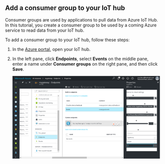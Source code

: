 ## Add a consumer group to your IoT hub

Consumer groups are used by applications to pull data from Azure IoT Hub. In this tutorial, you create a consumer group to be used by a coming Azure service to read data from your IoT hub.

To add a consumer group to your IoT hub, follow these steps:

1. In the [Azure portal](https://ms.portal.azure.com/), open your IoT hub.
2. In the left pane, click **Endpoints**, select **Events** on the middle pane, enter a name under **Consumer groups** on the right pane, and then click **Save**.

   ![Create a consumer group in your IoT hub](../articles/iot-hub/media/iot-hub-create-consumer-group/1_iot-hub-create-consumer-group-azure.png)